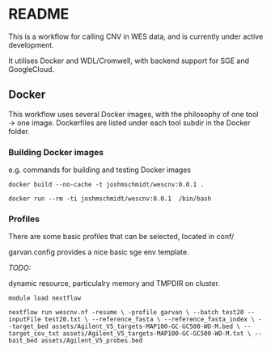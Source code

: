 # README

This is a workflow for calling CNV in WES data, and is currently under active development.

It utilises Docker and WDL/Cromwell, with backend support for SGE and GoogleCloud.

## Docker

This workflow uses several Docker images, with the philosophy of one tool -> one image.
Dockerfiles are listed under each tool subdir in the Docker folder.

### Building Docker images

e.g. commands for building and testing Docker images


`docker build --no-cache -t joshmschmidt/wescnv:0.0.1 .`


`docker run --rm -ti joshmschmidt/wescnv:0.0.1  /bin/bash`



### Profiles

There are some basic profiles that can be selected, located in conf/

garvan.config provides a nice basic sge env template.

*TODO:*

dynamic resource, particulalry memory and TMPDIR on cluster.

`module load nextflow`

`nextflow run wescnv.nf -resume \
-profile garvan \
--batch test20
--inputFile test20.txt \
--reference_fasta \
--reference_fasta_index \
--target_bed assets/Agilent_V5_targets-MAP100-GC-GC500-WD-M.bed \
--target_cov_txt assets/Agilent_V5_targets-MAP100-GC-GC500-WD-M.txt \
--bait_bed assets/Agilent_V5_probes.bed
`
